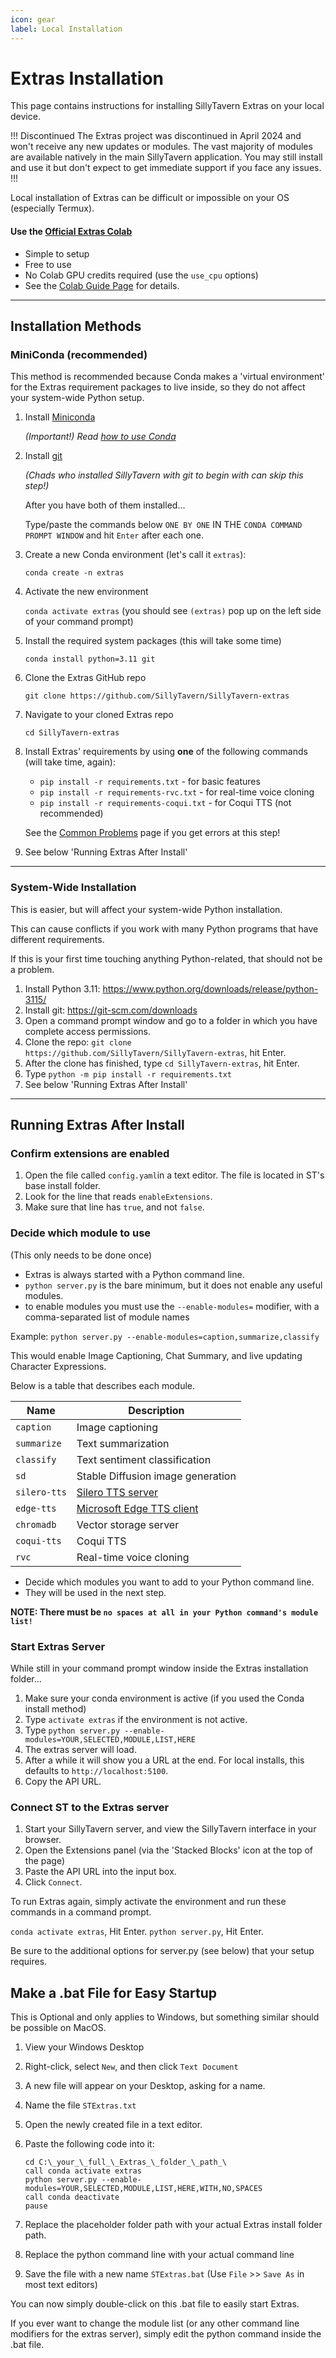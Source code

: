 ```yaml
---
icon: gear
label: Local Installation
---
```


# Extras Installation

This page contains instructions for installing SillyTavern Extras on your local device.

!!! Discontinued
The Extras project was discontinued in April 2024 and won't receive any new updates or modules. The vast majority of modules are available natively in the main SillyTavern application. You may still install and use it but don't expect to get immediate support if you face any issues.
!!!


Local installation of Extras can be difficult or impossible on your OS (especially Termux).

#### Use the [Official Extras Colab](https://colab.research.google.com/github/SillyTavern/SillyTavern/blob/release/colab/GPU.ipynb)

* Simple to setup
* Free to use
* No Colab GPU credits required (use the `use_cpu` options)
* See the [Colab Guide Page](/extensions/Extras/running-extras-in-colab.md) for details.

---

## Installation Methods

### MiniConda (recommended)

This method is recommended because Conda makes a 'virtual environment' for the Extras requirement packages to live inside, so they do not affect your system-wide Python setup.

1. Install [Miniconda](https://docs.conda.io/en/latest/miniconda.html)

    _(Important!) Read [how to use Conda](https://docs.conda.io/projects/conda/en/latest/user-guide/getting-started.html)_

2. Install [git](https://git-scm.com/downloads)

    _(Chads who installed SillyTavern with git to begin with can skip this step!)_
    
    After you have both of them installed...
    
    Type/paste the commands below `ONE BY ONE` IN THE `CONDA COMMAND PROMPT WINDOW` and hit `Enter` after each one.

3. Create a new Conda environment (let's call it `extras`):

    `conda create -n extras`

4. Activate the new environment

    `conda activate extras` (you should see `(extras)` pop up on the left side of your command prompt)

5. Install the required system packages (this will take some time)

    `conda install python=3.11 git`

6. Clone the Extras GitHub repo

    `git clone https://github.com/SillyTavern/SillyTavern-extras`

7. Navigate to your cloned Extras repo

    `cd SillyTavern-extras`

8. Install Extras' requirements by using **one** of the following commands (will take time, again):

   * `pip install -r requirements.txt` - for basic features
   * `pip install -r requirements-rvc.txt` - for real-time voice cloning
   * `pip install -r requirements-coqui.txt` - for Coqui TTS (not recommended)

    See the [Common Problems](/extensions/Extras/Installation/common-problems.md) page if you get errors at this step!

9. See below 'Running Extras After Install'

---

### System-Wide Installation

This is easier, but will affect your system-wide Python installation.

This can cause conflicts if you work with many Python programs that have different requirements.

If this is your first time touching anything Python-related, that should not be a problem.

1. Install Python 3.11: <https://www.python.org/downloads/release/python-3115/>
2. Install git: <https://git-scm.com/downloads>
3. Open a command prompt window and go to a folder in which you have complete access permissions.
4. Clone the repo: `git clone https://github.com/SillyTavern/SillyTavern-extras`, hit Enter.
5. After the clone has finished, type `cd SillyTavern-extras`, hit Enter.
6. Type `python -m pip install -r requirements.txt`
7. See below 'Running Extras After Install'

---

## Running Extras After Install

### Confirm extensions are enabled

1. Open the file called `config.yaml`in a text editor. The file is located in ST's base install folder.
2. Look for the line that reads `enableExtensions`.
3. Make sure that line has `true`, and not `false`.

### Decide which module to use

(This only needs to be done once)

* Extras is always started with a Python command line.
* `python server.py` is the bare minimum, but it does not enable any useful modules.
* to enable modules you must use the `--enable-modules=` modifier, with a comma-separated list of module names

Example: `python server.py --enable-modules=caption,summarize,classify`

This would enable Image Captioning, Chat Summary, and live updating Character Expressions.

Below is a table that describes each module.

| Name         | Description                                                         |
|--------------|---------------------------------------------------------------------|
| `caption`    | Image captioning                                                    |
| `summarize`  | Text summarization                                                  |
| `classify`   | Text sentiment classification                                       |
| `sd`         | Stable Diffusion image generation                                   |
| `silero-tts` | [Silero TTS server](https://github.com/ouoertheo/silero-api-server) |
| `edge-tts`   | [Microsoft Edge TTS client](https://github.com/rany2/edge-tts)      |
| `chromadb`   | Vector storage server                                               |
| `coqui-tts`  | Coqui TTS                                                           |
| `rvc`        | Real-time voice cloning                                             |

* Decide which modules you want to add to your Python command line.
* They will be used in the next step.

**NOTE: There must be `no spaces at all in your Python command's module list!`**

### Start Extras Server

While still in your command prompt window inside the Extras installation folder...

1. Make sure your conda environment is active (if you used the Conda install method)
2. Type `activate extras` if the environment is not active.
3. Type `python server.py --enable-modules=YOUR,SELECTED,MODULE,LIST,HERE`
4. The extras server will load.
5. After a while it will show you a URL at the end. For local installs, this defaults to `http://localhost:5100`.
6. Copy the API URL.

### Connect ST to the Extras server

1. Start your SillyTavern server, and view the SillyTavern interface in your browser.
2. Open the Extensions panel (via the 'Stacked Blocks' icon at the top of the page)
3. Paste the API URL into the input box.
4. Click `Connect`.

To run Extras again, simply activate the environment and run these commands in a command prompt.

`conda activate extras`, Hit Enter.
`python server.py`, Hit Enter.

Be sure to the additional options for server.py (see below) that your setup requires.

## Make a .bat File for Easy Startup

This is Optional and only applies to Windows, but something similar should be possible on MacOS.

1. View your Windows Desktop
2. Right-click, select `New`, and then click `Text Document`
3. A new file will appear on your Desktop, asking for a name.
4. Name the file `STExtras.txt`
5. Open the newly created file in a text editor.
6. Paste the following code into it:

    ```
    cd C:\_your_\_full_\_Extras_\_folder_\_path_\
    call conda activate extras
    python server.py --enable-modules=YOUR,SELECTED,MODULE,LIST,HERE,WITH,NO,SPACES
    call conda deactivate
    pause
    ```

7. Replace the placeholder folder path with your actual Extras install folder path.
8. Replace the python command line with your actual command line
9. Save the file with a new name `STExtras.bat` (Use `File` >> `Save As` in most text editors)

You can now simply double-click on this .bat file to easily start Extras.

If you ever want to change the module list (or any other command line modifiers for the extras server), simply edit the python command inside the .bat file.
